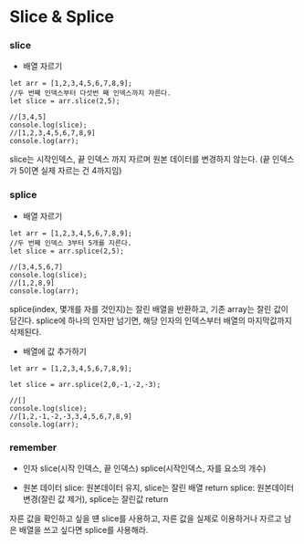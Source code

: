 # Slice & Splice

### slice

- 배열 자르기

```
let arr = [1,2,3,4,5,6,7,8,9];
//두 번째 인덱스부터 다섯번 째 인덱스까지 자른다.
let slice = arr.slice(2,5);

//[3,4,5]
console.log(slice);
//[1,2,3,4,5,6,7,8,9]
console.log(arr);
```

slice는 시작인덱스, 끝 인덱스 까지 자르며 원본 데이터를 변경하지 않는다.
(끝 인덱스가 5이면 실제 자르는 건 4까지임)

### splice

- 배열 자르기

```
let arr = [1,2,3,4,5,6,7,8,9];
//두 번째 인덱스 3부터 5개를 자른다.
let slice = arr.splice(2,5);

//[3,4,5,6,7]
console.log(slice);
//[1,2,8,9]
console.log(arr);
```

splice(index, 몇개를 자를 것인지)는 잘린 배열을 반환하고, 기존 array는 잘린 값이 담긴다.
splice에 하나의 인자만 넘기면, 해당 인자의 인덱스부터 배열의 마지막값까지 삭제된다.

- 배열에 값 추가하기

```
let arr = [1,2,3,4,5,6,7,8,9];

let slice = arr.splice(2,0,-1,-2,-3);

//[]
console.log(slice);
//[1,2,-1,-2,-3,3,4,5,6,7,8,9]
console.log(arr);
```

### remember

- 인자
  slice(시작 인덱스, 끝 인덱스)
  splice(시작인덱스, 자를 요소의 개수)

- 원본 데이터
  slice: 원본데이터 유지, slice는 잘린 배열 return
  splice: 원본데이터 변경(잘린 값 제거), splice는 잘린값 return

자른 값을 확인하고 싶을 떈 slice를 사용하고,
자른 값을 실제로 이용하거나 자르고 남은 배열을 쓰고 싶다면 splice를 사용해라.
